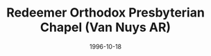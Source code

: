 ---
date: &id001 1996-10-18
end_date: null
location:
  address: null
  city: Van Nuys
  state: AR
minister:
- end: 2003-01-01
  name: C. Lee Irons
  start: 1998-01-01
  type: Evangelist
ministers:
- C. Lee Irons
name: Redeemer Orthodox Presbyterian Chapel
names:
- end: 2003-10-26
  name: Redeemer Orthodox Presbyterian Chapel
  start: 1996-10-18
origination_date: *id001
raw_data: "AR Van Nuys\n\nRedeemer Orthodox Presbyterian Chapel (October 18,\
  \ 1996\u2013October 26, 2003)\nEvangelist: C. Lee Irons, 1998\u20132003"
received_from: null
states:
- AR
status:
  active: false
  end_date: 2003-10-26
  reason: null
  received_from: null
  withdrawal_to: null
title: Redeemer Orthodox Presbyterian Chapel (Van Nuys AR)

---
